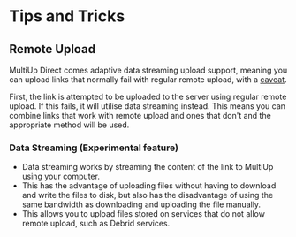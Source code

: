 # Tips and Tricks

## Remote Upload

MultiUp Direct comes adaptive data streaming upload support, meaning you can upload links that normally fail with
regular remote upload, with a [caveat](#data-streaming-experimental-feature).

First, the link is attempted to be uploaded to the server using regular remote upload. If this fails, it will utilise
data streaming instead. This means you can combine links that work with remote upload and ones that don't and the
appropriate method will be used.

### Data Streaming (Experimental feature)

- Data streaming works by streaming the content of the link to MultiUp using your computer.
- This has the advantage of uploading files without having to download and write the files to disk, but also has the
  disadvantage of using the same bandwidth as downloading and uploading the file manually.
- This allows you to upload files stored on services that do not allow remote upload, such as Debrid services.
